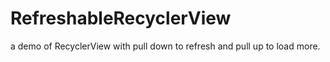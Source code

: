 # RefreshableRecyclerView
a demo of RecyclerView with pull down to refresh and pull up to load more.
